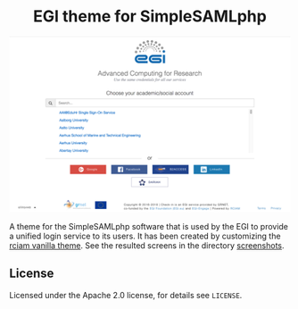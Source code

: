 <h1 align="center">EGI theme for SimpleSAMLphp</h1>

![discopower](/screenshots/disco_buttons_bottom.png)

A theme for the SimpleSAMLphp software that is used by the EGI to provide a
unified login service to its users.
It has been created by customizing the [rciam vanilla theme](https://github.com/rciam/simplesamlphp-module-themevanilla).
See the resulted screens in the directory [screenshots](screenshots/).


## License

Licensed under the Apache 2.0 license, for details see `LICENSE`.
